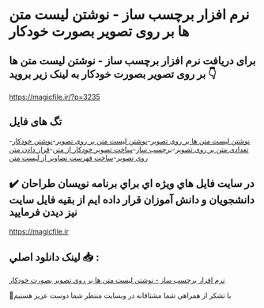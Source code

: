 # نرم افزار برچسب ساز - نوشتن لیست متن ها بر روی تصویر بصورت خودکار

## برای دریافت نرم افزار برچسب ساز - نوشتن لیست متن ها بر روی تصویر بصورت خودکار به لینک زیر بروید 👇

https://magicfile.ir/?p=3235

## تگ های فایل

-[نوشتن لیست متن ها بر روی تصویر](https://magicfile.ir/product/%d9%86%d8%b1%d9%85-%d8%a7%d9%81%d8%b2%d8%a7%d8%b1-%d8%a8%d8%b1%da%86%d8%b3%d8%a8-%d8%b3%d8%a7%d8%b2-%d9%86%d9%88%d8%b4%d8%aa%d9%86-%d9%84%db%8c%d8%b3%d8%aa-%d9%85%d8%aa%d9%86-%d9%87%d8%a7-%d8%a8%d8%b1-%d8%b1%d9%88%db%8c-%d8%aa%d8%b5%d9%88%db%8c%d8%b1/)-[نوشتن لیست متن بر روی تصویر](https://magicfile.ir/product/%d9%86%d8%b1%d9%85-%d8%a7%d9%81%d8%b2%d8%a7%d8%b1-%d8%a8%d8%b1%da%86%d8%b3%d8%a8-%d8%b3%d8%a7%d8%b2-%d9%86%d9%88%d8%b4%d8%aa%d9%86-%d9%84%db%8c%d8%b3%d8%aa-%d9%85%d8%aa%d9%86-%d9%87%d8%a7-%d8%a8%d8%b1-%d8%b1%d9%88%db%8c-%d8%aa%d8%b5%d9%88%db%8c%d8%b1/)-[نوشتن خودکار تعدادی متن بر روی تصویر](https://magicfile.ir/product/%d9%86%d8%b1%d9%85-%d8%a7%d9%81%d8%b2%d8%a7%d8%b1-%d8%a8%d8%b1%da%86%d8%b3%d8%a8-%d8%b3%d8%a7%d8%b2-%d9%86%d9%88%d8%b4%d8%aa%d9%86-%d9%84%db%8c%d8%b3%d8%aa-%d9%85%d8%aa%d9%86-%d9%87%d8%a7-%d8%a8%d8%b1-%d8%b1%d9%88%db%8c-%d8%aa%d8%b5%d9%88%db%8c%d8%b1/)-[برچسب ساز](https://magicfile.ir/product/%d9%86%d8%b1%d9%85-%d8%a7%d9%81%d8%b2%d8%a7%d8%b1-%d8%a8%d8%b1%da%86%d8%b3%d8%a8-%d8%b3%d8%a7%d8%b2-%d9%86%d9%88%d8%b4%d8%aa%d9%86-%d9%84%db%8c%d8%b3%d8%aa-%d9%85%d8%aa%d9%86-%d9%87%d8%a7-%d8%a8%d8%b1-%d8%b1%d9%88%db%8c-%d8%aa%d8%b5%d9%88%db%8c%d8%b1/)-[ساخت تصویر خودکار از متن](https://magicfile.ir/product/%d9%86%d8%b1%d9%85-%d8%a7%d9%81%d8%b2%d8%a7%d8%b1-%d8%a8%d8%b1%da%86%d8%b3%d8%a8-%d8%b3%d8%a7%d8%b2-%d9%86%d9%88%d8%b4%d8%aa%d9%86-%d9%84%db%8c%d8%b3%d8%aa-%d9%85%d8%aa%d9%86-%d9%87%d8%a7-%d8%a8%d8%b1-%d8%b1%d9%88%db%8c-%d8%aa%d8%b5%d9%88%db%8c%d8%b1/)-[قرار دادن متن روی تصویر](https://magicfile.ir/product/%d9%86%d8%b1%d9%85-%d8%a7%d9%81%d8%b2%d8%a7%d8%b1-%d8%a8%d8%b1%da%86%d8%b3%d8%a8-%d8%b3%d8%a7%d8%b2-%d9%86%d9%88%d8%b4%d8%aa%d9%86-%d9%84%db%8c%d8%b3%d8%aa-%d9%85%d8%aa%d9%86-%d9%87%d8%a7-%d8%a8%d8%b1-%d8%b1%d9%88%db%8c-%d8%aa%d8%b5%d9%88%db%8c%d8%b1/)-[ساخت فهرست تصاویر از لیست متن](https://magicfile.ir/product/%d9%86%d8%b1%d9%85-%d8%a7%d9%81%d8%b2%d8%a7%d8%b1-%d8%a8%d8%b1%da%86%d8%b3%d8%a8-%d8%b3%d8%a7%d8%b2-%d9%86%d9%88%d8%b4%d8%aa%d9%86-%d9%84%db%8c%d8%b3%d8%aa-%d9%85%d8%aa%d9%86-%d9%87%d8%a7-%d8%a8%d8%b1-%d8%b1%d9%88%db%8c-%d8%aa%d8%b5%d9%88%db%8c%d8%b1/)

## ✔️ در سايت فايل هاي ويژه اي براي برنامه نويسان طراحان دانشجويان و دانش آموزان قرار داده ايم از بقيه فايل سايت نيز ديدن فرماييد

https://magicfile.ir


## لينک دانلود اصلي 📥 :

[نرم افزار برچسب ساز - نوشتن لیست متن ها بر روی تصویر بصورت خودکار](https://magicfile.ir/product/%d9%86%d8%b1%d9%85-%d8%a7%d9%81%d8%b2%d8%a7%d8%b1-%d8%a8%d8%b1%da%86%d8%b3%d8%a8-%d8%b3%d8%a7%d8%b2-%d9%86%d9%88%d8%b4%d8%aa%d9%86-%d9%84%db%8c%d8%b3%d8%aa-%d9%85%d8%aa%d9%86-%d9%87%d8%a7-%d8%a8%d8%b1-%d8%b1%d9%88%db%8c-%d8%aa%d8%b5%d9%88%db%8c%d8%b1/) 


🙏با تشکر از همراهي شما مشتاقانه در وبسایت منتظر شما دوست عزیز هستیم

